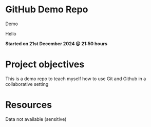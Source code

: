 # GitHub Demo Repo

Demo

Hello

**Started on 21st December 2024 @ 21:50 hours**


# Project objectives
This is a demo repo to teach myself how to use Git and Github in a collaborative setting


# Resources
Data not available (sensitive)